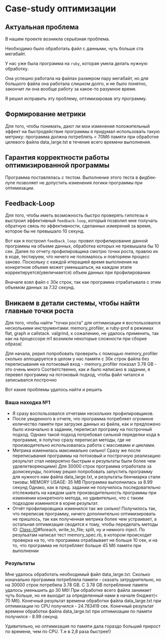 # Case-study оптимизации

## Актуальная проблема
В нашем проекте возникла серьёзная проблема.

Необходимо было обработать файл с данными, чуть больше ста мегабайт.

У нас уже была программа на `ruby`, которая умела делать нужную обработку.

Она успешно работала на файлах размером пару мегабайт, но для большого файла она работала слишком долго, и не было понятно, закончит ли она вообще работу за какое-то разумное время.

Я решил исправить эту проблему, оптимизировав эту программу.

## Формирование метрики
Для того, чтобы понимать, дают ли мои изменения положительный эффект на быстродействие программы я придумал использовать такую метрику: программа должна потреблять < 70Мб памяти при обработке целевого файла data_large.tst в течение всего времени выполнения.

## Гарантия корректности работы оптимизированной программы
Программа поставлялась с тестом. Выполнение этого теста в фидбек-лупе позволяет не допустить изменения логики программы при оптимизации.

## Feedback-Loop
Для того, чтобы иметь возможность быстро проверять гипотезы я выстроил эффективный `feedback-loop`, который позволил мне получать обратную связь по эффективности, сделанных измерений за время, которое бы не превышало 10 секунд.

Вот как я построил `feedback_loop`: провел профилирование данной программы на объеме данных, обработка которых не превышала бы 10 сек. Далее по отчету профилировщика смотрю точки роста, правлю их в коде, тестируем, что ничего не поломалось и повторяем процесс заново. Поскольку с каждой итерацией время выполнения на конкретном объеме может уменьшаться, на каждом этапе корректируется(увеличиается) объем данных при профилировании

Вначале взял файл с 30к строк, так как программа отрабатывала с этим объемом данных за 7.32 секунд.

## Вникаем в детали системы, чтобы найти главные точки роста
Для того, чтобы найти "точки роста" для оптимизации я воспользовался несколькими инструментами: memory_profiler,
и ruby-prof в режимах flat, graph и callstack.
valgrind, к сожалению, не удалось применить, так как на процессоре m1 возникли некоторые сложности при сборке образа(

Для начала, рерил попробовать проверить с помощью memory_profiler сколько аллоцируется в целом у нас памяти с 30к строк файла без переписывания на потоковый вход - memory_profiler показал 3.78 GB -  это очень много
Соответственно, как и было написано в задании, я перевел программу на потоковый подход, чтобы файл читался и записывался построчно

Вот какие проблемы удалось найти и решить

### Ваша находка №1
- Я сразу воспользовался отчетами нескольких профилировщиков.
- После увиденного в отчете, что программа потребляет огромное количество памяти при загрузке данных из файла, как и предложено было изначально в задании, переписал програму на построчный подход. Однако такой подход потребовал сильной переделки кода в программе, я попутно сразу переписал методы, где не производительно использовалась работа с массивами и циклами.
- Метрика изменилась максимально сильно! Сразу же после переписывания программы на потоковый и построчную реализацию результат стал невероятно быстрым и результаты были более чем удовлетворяющими) Для 30000 строк программа отработала за долисекунды, поэтому решил попробовать запустить программу для нужного нам файла data_large.txt, и результаты бенчмарка стали таковы:
    MEMORY USAGE: 35 MB
    Программа выполнилась за 8.99 секунд
Однако, как в пред. задании не получилось последовательно отслеживать на каждом шаге производительность программы при изменении конкретного метода, но удивительно, что с таким подходом изменился в корне результат.
- Отчёт профилировщика изменился так же сильно! Получилось так, что переписав программу, ничего дополнительно оптимизировать не пришлось, так как полученная метрика более чем устраивает, а остальная оптимизация сводится к тому, чтобы переделать методы IO: <Class::IO>#foreach, write_to_file; split, ну и немного inject.
По резульатам написал тест  memory_spec.rb, в котором происходит проверка на то, что программа отрабаывает не больше 10 сек, и на то, что программа не потребляет больше 45 Мб памяти при выполнении

### Результаты

Мне удалось обработать необходимый файл data_large.txt. Сколько изначально программа потребляла памяти - сказать затруднительно, но на 30000 строк потребяла 3.78 GB. С 3.78 GB потребление памяти удалось уменьшить до 30 Мб! При обработке всего файла занимает чуть больше, но не выходит за определенный нами в начале бюджет(< 70 Мб).
Конечный результат времени обработки файла data_large.txt при оптимизации по CPU получился - 24.783419 сек.
Конечный результат времени обработки файла data_large.txt при оптимизации по памяти получился - 8.99 секунд

Удивительно, но оптимизация по памяти дала гораздо больший прирост по времени, чем по CPU. Т.е в 2,8 раза быстрее!)